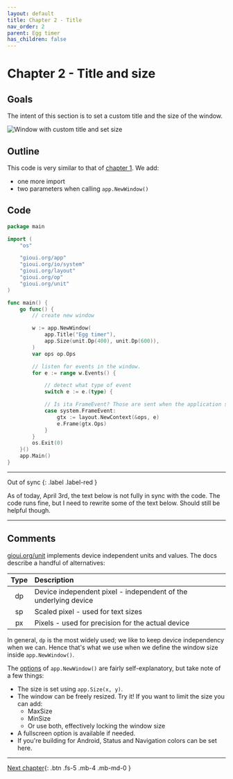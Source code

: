 ```yaml
---
layout: default
title: Chapter 2 - Title
nav_order: 2
parent: Egg timer
has_children: false
---
```


# Chapter 2 - Title and size

## Goals

The intent of this section is to set a custom title and the size of the window.

![Window with custom title and set size](02_title_and_size.png)

## Outline

This code is very similar to that of [chapter 1](01_empty_window.md). We add:

- one more import
- two parameters when calling `app.NewWindow()`

## Code

```go
package main

import (
	"os"

	"gioui.org/app"
	"gioui.org/io/system"
	"gioui.org/layout"
	"gioui.org/op"
	"gioui.org/unit"
)

func main() {
	go func() {
		// create new window

		w := app.NewWindow(
			app.Title("Egg timer"),
			app.Size(unit.Dp(400), unit.Dp(600)),
		)
		var ops op.Ops

		// listen for events in the window.
		for e := range w.Events() {

			// detect what type of event
			switch e := e.(type) {

			// Is ita FrameEvent? Those are sent when the application should re-render.
			case system.FrameEvent:
				gtx := layout.NewContext(&ops, e)
				e.Frame(gtx.Ops)
			}
		}
		os.Exit(0)
	}()
	app.Main()
}

```


---
Out of sync
{: .label .label-red }

As of today, April 3rd, the text below is not fully in sync with the code. The code runs fine, but I need to rewrite some of the text below. Should still be helpful though. 

---


## Comments

[gioui.org/unit](https://pkg.go.dev/gioui.org/unit) implements device independent units and values. The docs describe a handful of alternatives:

| Type | Description                                                     |
| :--: | :-------------------------------------------------------------- |
|  dp  | Device independent pixel - independent of the underlying device |
|  sp  | Scaled pixel - used for text sizes                              |
|  px  | Pixels - used for precision for the actual device               |

In general, `dp` is the most widely used; we like to keep device independency when we can. Hence that's what we use when we define the window size inside `app.NewWindow()`.

The [options](https://pkg.go.dev/gioui.org/app#Option) of `app.NewWindow()` are fairly self-explanatory, but take note of a few things:

- The size is set using `app.Size(x, y)`.
- The window can be freely resized. Try it! If you want to limit the size you can add:
  - MaxSize
  - MinSize
  - Or use both, effectively locking the window size
- A fullscreen option is available if needed.
- If you're building for Android, Status and Navigation colors can be set here.

---

[Next chapter](03_button.md){: .btn .fs-5 .mb-4 .mb-md-0 }
